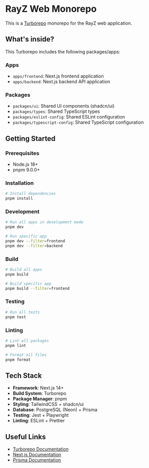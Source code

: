 # RayZ Web Monorepo

This is a [Turborepo](https://turbo.build/repo) monorepo for the RayZ web application.

## What's inside?

This Turborepo includes the following packages/apps:

### Apps

- `apps/frontend`: Next.js frontend application
- `apps/backend`: Next.js backend API application

### Packages

- `packages/ui`: Shared UI components (shadcn/ui)
- `packages/types`: Shared TypeScript types
- `packages/eslint-config`: Shared ESLint configuration
- `packages/typescript-config`: Shared TypeScript configuration

## Getting Started

### Prerequisites

- Node.js 18+ 
- pnpm 9.0.0+

### Installation

```bash
# Install dependencies
pnpm install
```

### Development

```bash
# Run all apps in development mode
pnpm dev

# Run specific app
pnpm dev --filter=frontend
pnpm dev --filter=backend
```

### Build

```bash
# Build all apps
pnpm build

# Build specific app
pnpm build --filter=frontend
```

### Testing

```bash
# Run all tests
pnpm test
```

### Linting

```bash
# Lint all packages
pnpm lint

# Format all files
pnpm format
```

## Tech Stack

- **Framework**: Next.js 14+
- **Build System**: Turborepo
- **Package Manager**: pnpm
- **Styling**: TailwindCSS + shadcn/ui
- **Database**: PostgreSQL (Neon) + Prisma
- **Testing**: Jest + Playwright
- **Linting**: ESLint + Prettier

## Useful Links

- [Turborepo Documentation](https://turbo.build/repo/docs)
- [Next.js Documentation](https://nextjs.org/docs)
- [Prisma Documentation](https://www.prisma.io/docs)
